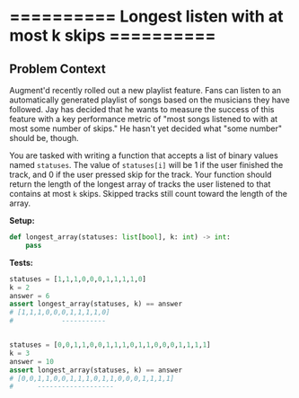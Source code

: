 # ========== Longest listen with at most k skips ==========


## Problem Context
Augment'd recently rolled out a new playlist feature. Fans can listen to an automatically generated playlist of songs based on the musicians they have followed. Jay has decided that he wants to measure the success of this feature with a key performance metric of "most songs listened to with at most some number of skips." He hasn't yet decided what "some number" should be, though.

You are tasked with writing a function that accepts a list of binary values named `statuses`. The value of `statuses[i]` will be 1 if the user finished the track, and 0 if the user pressed skip for the track. Your function should return the length of the longest array of tracks the user listened to that contains at most `k` skips. Skipped tracks still count toward the length of the array.

**Setup:**
```python
def longest_array(statuses: list[bool], k: int) -> int:
    pass
```

**Tests:**
```python
statuses = [1,1,1,0,0,0,1,1,1,1,0]
k = 2
answer = 6
assert longest_array(statuses, k) == answer
# [1,1,1,0,0,0,1,1,1,1,0]
#            -----------


statuses = [0,0,1,1,0,0,1,1,1,0,1,1,0,0,0,1,1,1,1]
k = 3
answer = 10
assert longest_array(statuses, k) == answer
# [0,0,1,1,0,0,1,1,1,0,1,1,0,0,0,1,1,1,1]
#      -------------------
```

